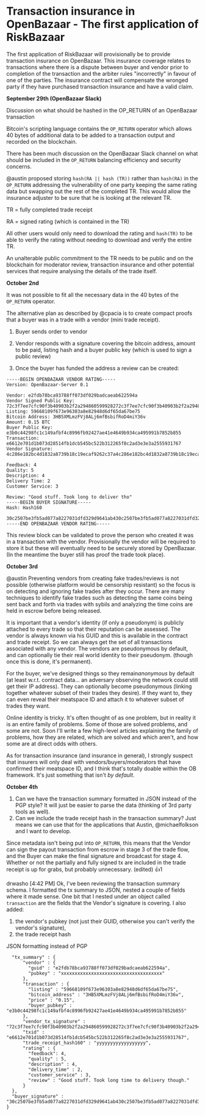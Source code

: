 # Transaction insurance in OpenBazaar - The first application of RiskBazaar

The first application of RiskBazaar will provisionally be to provide transaction insurance on OpenBazaar. This insurance coverage relates to transactions where there is a dispute between buyer and vendor prior to completion of the transaction and the arbiter rules "incorrectly" in favour of one of the parties. The insurance contract will compensate the wronged party if they have purchased transaction insurance and have a valid claim.

__September 29th (OpenBazaar Slack)__

Discussion on what should be hashed in the OP_RETURN of an OpenBazaar transaction

Bitcoin's scripting language contains the ```OP_RETURN``` operator which allows 40 bytes of additional data to be added to a transaction output and recorded on the blockchain.

There has been much discussion on the OpenBazaar Slack channel on what should be included in the ```OP_RETURN``` balancing efficiency and security concerns. 

@austin proposed storing ```hash(RA || hash (TR))``` rather than ```hash(RA)``` in the ```OP_RETURN``` addressing the vulnerability of one party keeping the same rating data but swapping out the rest of the completed TR. This would allow the insurance adjuster to be sure that he is looking at the relevant TR.

TR = fully completed trade receipt

RA = signed rating (which is contained in the TR)

All other users would only need to download the rating and ```hash(TR)``` to be able to verify the rating without needing to download and verify the entire TR.

An unalterable public commitment to the TR needs to be public and on the blockchain for moderator review, transaction insurance and other potential services that require analysing the details of the trade itself.

__October 2nd__

It was not possible to fit all the necessary data in the 40 bytes of the ```OP_RETURN``` operator.

The alternative plan as described by @cpacia is to create compact proofs that a buyer was in a trade with a vendor (mini trade receipt). 

1) Buyer sends order to vendor

2) Vendor responds with a signature covering the bitcoin address, amount to be paid, listing hash and a buyer public key (which is used to sign a public review)

3) Once the buyer has funded the address a review can be created:

```
-----BEGIN OPENBAZAAR VENDOR RATING-----
Version: OpenBazaar-Server 0.1

Vendor: e2fdb78bca93788ff073df029badcaeab622594a
Vendor Signed Public Key: 72c3f7ee7cfc90f3b40903b2f2a294860599928272c3f7ee7cfc90f3b40903b2f2a294860599928272c3f7ee7cfc90f3b40903b2f2a2948605999282e7cfc90fca978112ca1bbdcafac231b39a23dc4da786eff8147c4e72b9807785afee48bb
Listing: 59668109f673e96303a8e82948d6df65da67be75
Bitcoin Address: 3HB5XMLmzFVj8ALj6mfBsbifRoD4miY36v
Amount: 0.15 BTC
Buyer Public Key: e3b0c44298fc1c149afbf4c8996fb92427ae41e4649b934ca495991b7852b855
Transaction: e6612e701d1b073d28514fb1dcb545bc522b312265f8c2ad3e3e3a2555931767
Vendor Signature: 4c286e182bc4d1832a8739b18c19ecaf9262c37a4c286e182bc4d1832a8739b18c19ecaf9262c37a4c286e182bc4d1832a8739b18c19ecaf9262c37ae182bc4d

Feedback: 4
Quality: 5
Description: 4
Delivery Time: 2
Customer Service: 3

Review: "Good stuff. Took long to deliver tho"
-----BEGIN BUYER SIGNATURE-----
Hash: Hash160

30c2507be3fb5ad077a8227031dfd329d9641ab430c2507be3fb5ad077a8227031dfd329d9641ab430c2507be3fb5ad077a8227031dfd329d9641ab431dfd3
-----END OPENBAZAAR VENDOR RATING-----
```
This review block can be validated to prove the person who created it was in a transaction with the vendor. Provisionally the vendor will be required to store it but these will eventually need to be securely stored by OpenBazaar. (In the meantime the buyer still has proof the trade took place). 

__October 3rd__

@austin 
Preventing vendors from creating fake trades/reviews is not possible (otherwise platform would be censorship resistant) so the focus is on detecting and ignoring fake trades after they occur. There are many techniques to identify fake trades such as detecting the same coins being sent back and forth via trades with sybils and analyzing the time coins are held in escrow before being released.

It is important that a vendor's identity (if only a pseudonym) is publicly attached to every trade so that their reputation can be assessed. The vendor is always known via his GUID and this is available in the contract and trade receipt. So we can always get the set of all transactions associated with any vendor. The vendors are pseudonymous by default, and can optionally tie their real world identity to their pseudonym. (though once this is done, it's permanent).

For the buyer, we've designed things so they remain ​_anonymous_​ by default (at least w.r.t. contract data... an adversary observing the network could still get their IP address). They can optionally become pseudonymous (linking together whatever subset of their trades they desire). If they want to, they can even reveal their meatspace ID and attach it to whatever subset of trades they want.

Online identity is tricky. It's often thought of as one problem, but in reality it is an entire family of problems. Some of those are solved problems, and some are not. Soon I'll write a few high-level articles explaining the family of problems, how they are related, which are solved and which aren't, and how some are at direct odds with others.

As for transaction insurance (and insurance in general), I strongly suspect that insurers will only deal with vendors/buyers/moderators that have confirmed their meatspace ID, and I think that's totally doable within the OB framework. It's just something that isn't ​_by default_​.

__October 4th__


1. Can we have the transaction summary formatted in JSON instead of the PGP style? It will just be easier to parse the data (thinking of 3rd party tools as well). 
2. Can we include the trade receipt hash in the transaction summary? Just means we can use that for the applications that Austin, @michaelfolkson and I want to develop.

Since metadata isn't being put into `OP_RETURN`, this means that the Vendor can sign the payout transaction from escrow in stage 3 of the trade flow, and the Buyer can make the final signature and broadcast for stage 4. Whether or not the partially and fully signed tx are included in the trade receipt is up for grabs, but probably unnecessary. (edited)
:+1:1  

drwasho [4:42 PM] 
Ok, I've been reviewing the transaction summary schema. I formatted the tx summary to JSON, nested a couple of fields where it made sense. One bit that I nested under an object called `transaction` are the fields that the Vendor's signature is covering.  I also added:

1) the vendor's pubkey (not just their GUID, otherwise you can't verify the vendor's signature),  
2) the trade receipt hash

JSON formatting instead of PGP

```{
  "tx_summary" : {
      "vendor" : {
        "guid" : "e2fdb78bca93788ff073df029badcaeab622594a",
        "pubkey" : "xxxxxxxxxxxxxxxxxxxxxxxxxxxxxxxxxxxxx"
      },
      "transaction" : {
        "listing" : "59668109f673e96303a8e82948d6df65da67be75",
        "bitcoin_address" : "3HB5XMLmzFVj8ALj6mfBsbifRoD4miY36v",
        "price" : "0.15",
        "buyer_pubkey" : "e3b0c44298fc1c149afbf4c8996fb92427ae41e4649b934ca495991b7852b855"
      },
      "vendor_tx_signature" : "72c3f7ee7cfc90f3b40903b2f2a294860599928272c3f7ee7cfc90f3b40903b2f2a294860599928272c3f7ee7cfc90f3b40903b2f2a2948605999282e7cfc90fca978112ca1bbdcafac231b39a23dc4da786eff8147c4e72b9807785afee48bb",
      "txid" : "e6612e701d1b073d28514fb1dcb545bc522b312265f8c2ad3e3e3a2555931767",
      "trade_receipt_hash160" : "yyyyyyyyyyyyyyyyyy",
      "rating" : {
        "feedback": 4,
        "quality" : 5,
        "description" : 4,
        "delivery_time" : 2,
        "customer_service" : 3,
        "review" : "Good stuff. Took long time to delivery though."
      }
  },
  "buyer_signature" : "30c2507be3fb5ad077a8227031dfd329d9641ab430c2507be3fb5ad077a8227031dfd329d9641ab430c2507be3fb5ad077a8227031dfd329d9641ab431dfd3"
}
```
